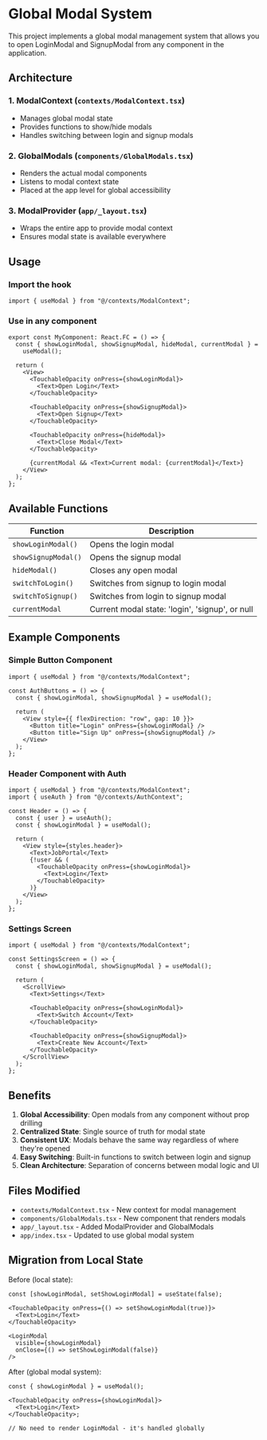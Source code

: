 # Global Modal System

This project implements a global modal management system that allows you to open LoginModal and SignupModal from any component in the application.

## Architecture

### 1. ModalContext (`contexts/ModalContext.tsx`)

- Manages global modal state
- Provides functions to show/hide modals
- Handles switching between login and signup modals

### 2. GlobalModals (`components/GlobalModals.tsx`)

- Renders the actual modal components
- Listens to modal context state
- Placed at the app level for global accessibility

### 3. ModalProvider (`app/_layout.tsx`)

- Wraps the entire app to provide modal context
- Ensures modal state is available everywhere

## Usage

### Import the hook

```tsx
import { useModal } from "@/contexts/ModalContext";
```

### Use in any component

```tsx
export const MyComponent: React.FC = () => {
  const { showLoginModal, showSignupModal, hideModal, currentModal } =
    useModal();

  return (
    <View>
      <TouchableOpacity onPress={showLoginModal}>
        <Text>Open Login</Text>
      </TouchableOpacity>

      <TouchableOpacity onPress={showSignupModal}>
        <Text>Open Signup</Text>
      </TouchableOpacity>

      <TouchableOpacity onPress={hideModal}>
        <Text>Close Modal</Text>
      </TouchableOpacity>

      {currentModal && <Text>Current modal: {currentModal}</Text>}
    </View>
  );
};
```

## Available Functions

| Function            | Description                                     |
| ------------------- | ----------------------------------------------- |
| `showLoginModal()`  | Opens the login modal                           |
| `showSignupModal()` | Opens the signup modal                          |
| `hideModal()`       | Closes any open modal                           |
| `switchToLogin()`   | Switches from signup to login modal             |
| `switchToSignup()`  | Switches from login to signup modal             |
| `currentModal`      | Current modal state: 'login', 'signup', or null |

## Example Components

### Simple Button Component

```tsx
import { useModal } from "@/contexts/ModalContext";

const AuthButtons = () => {
  const { showLoginModal, showSignupModal } = useModal();

  return (
    <View style={{ flexDirection: "row", gap: 10 }}>
      <Button title="Login" onPress={showLoginModal} />
      <Button title="Sign Up" onPress={showSignupModal} />
    </View>
  );
};
```

### Header Component with Auth

```tsx
import { useModal } from "@/contexts/ModalContext";
import { useAuth } from "@/contexts/AuthContext";

const Header = () => {
  const { user } = useAuth();
  const { showLoginModal } = useModal();

  return (
    <View style={styles.header}>
      <Text>JobPortal</Text>
      {!user && (
        <TouchableOpacity onPress={showLoginModal}>
          <Text>Login</Text>
        </TouchableOpacity>
      )}
    </View>
  );
};
```

### Settings Screen

```tsx
import { useModal } from "@/contexts/ModalContext";

const SettingsScreen = () => {
  const { showLoginModal, showSignupModal } = useModal();

  return (
    <ScrollView>
      <Text>Settings</Text>

      <TouchableOpacity onPress={showLoginModal}>
        <Text>Switch Account</Text>
      </TouchableOpacity>

      <TouchableOpacity onPress={showSignupModal}>
        <Text>Create New Account</Text>
      </TouchableOpacity>
    </ScrollView>
  );
};
```

## Benefits

1. **Global Accessibility**: Open modals from any component without prop drilling
2. **Centralized State**: Single source of truth for modal state
3. **Consistent UX**: Modals behave the same way regardless of where they're opened
4. **Easy Switching**: Built-in functions to switch between login and signup
5. **Clean Architecture**: Separation of concerns between modal logic and UI

## Files Modified

- `contexts/ModalContext.tsx` - New context for modal management
- `components/GlobalModals.tsx` - New component that renders modals
- `app/_layout.tsx` - Added ModalProvider and GlobalModals
- `app/index.tsx` - Updated to use global modal system

## Migration from Local State

Before (local state):

```tsx
const [showLoginModal, setShowLoginModal] = useState(false);

<TouchableOpacity onPress={() => setShowLoginModal(true)}>
  <Text>Login</Text>
</TouchableOpacity>

<LoginModal
  visible={showLoginModal}
  onClose={() => setShowLoginModal(false)}
/>
```

After (global modal system):

```tsx
const { showLoginModal } = useModal();

<TouchableOpacity onPress={showLoginModal}>
  <Text>Login</Text>
</TouchableOpacity>;

// No need to render LoginModal - it's handled globally
```
